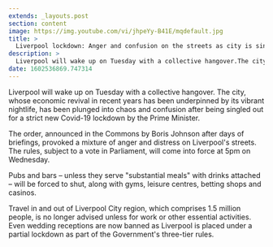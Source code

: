 ```yaml
--- 
extends: _layouts.post 
section: content 
image: https://img.youtube.com/vi/jhpeYy-B41E/mqdefault.jpg 
title: > 
  Liverpool lockdown: Anger and confusion on the streets as city is singled out 
description: > 
  Liverpool will wake up on Tuesday with a collective hangover.The city, whose economic revival in recent years has been underpinned by its vibrant nightlife, has been plunged into chaos and confusion after being singled out for a strict new Covid-19 lockdown by the Prime Minister.The order, announced in the Commons by Boris Johnson after days of briefings, provoked a mixture of anger and distress on Liverpool's streets.Travel in and out of Liverpool City region, which comprises 1.5 million people, is no longer advised unless for work or other essential activities.Even wedding receptions are now banned as Liverpool is placed under a partial lockdown as part of the Government's three-tier rules. 
date: 1602536869.747314 
--- 
```

Liverpool will wake up on Tuesday with a collective hangover. The city, whose economic revival in recent years has been underpinned by its vibrant nightlife, has been plunged into chaos and confusion after being singled out for a strict new Covid-19 lockdown by the Prime Minister.

The order, announced in the Commons by Boris Johnson after days of briefings, provoked a mixture of anger and distress on Liverpool's streets. The rules, subject to a vote in Parliament, will come into force at 5pm on Wednesday.

Pubs and bars – unless they serve "substantial meals" with drinks attached – will be forced to shut, along with gyms, leisure centres, betting shops and casinos.

Travel in and out of Liverpool City region, which comprises 1.5 million people, is no longer advised unless for work or other essential activities. Even wedding receptions are now banned as Liverpool is placed under a partial lockdown as part of the Government's three-tier rules.